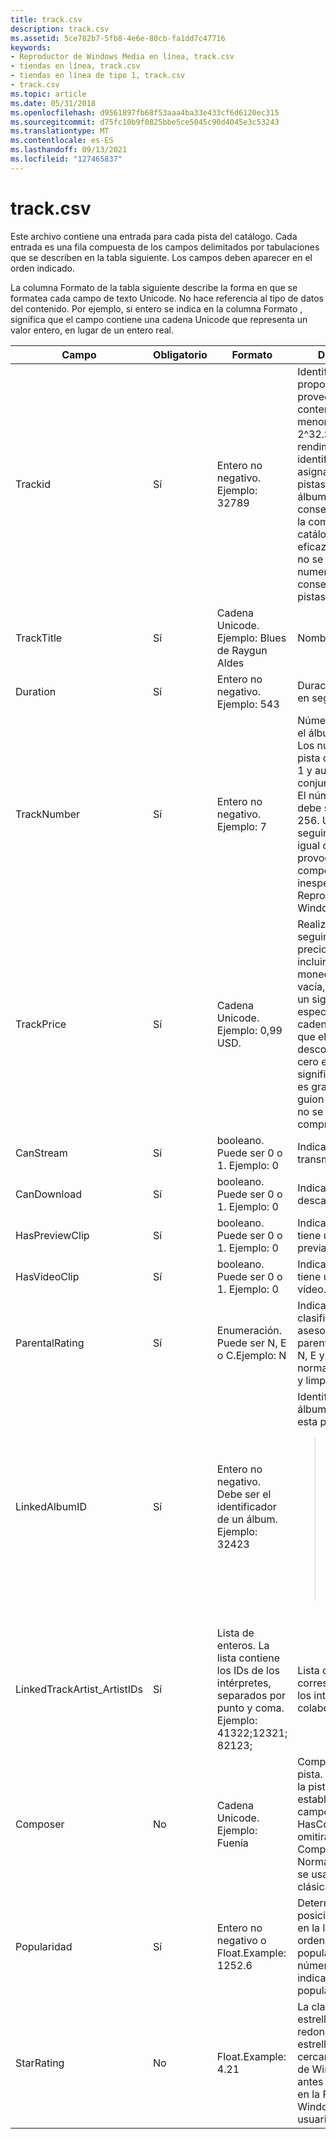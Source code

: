 ```yaml
---
title: track.csv
description: track.csv
ms.assetid: 5ce782b7-5fb8-4e6e-80cb-fa1dd7c47716
keywords:
- Reproductor de Windows Media en línea, track.csv
- tiendas en línea, track.csv
- tiendas en línea de tipo 1, track.csv
- track.csv
ms.topic: article
ms.date: 05/31/2018
ms.openlocfilehash: d9561897fb68f53aaa4ba33e433cf6d6120ec315
ms.sourcegitcommit: d75fc10b9f0825bbe5ce5045c90d4045e3c53243
ms.translationtype: MT
ms.contentlocale: es-ES
ms.lasthandoff: 09/13/2021
ms.locfileid: "127465837"
---
```

# <a name="trackcsv"></a>track.csv

Este archivo contiene una entrada para cada pista del catálogo. Cada entrada es una fila compuesta de los campos delimitados por tabulaciones que se describen en la tabla siguiente. Los campos deben aparecer en el orden indicado.

La columna Formato de la tabla siguiente describe la forma en que se formatea cada campo de texto Unicode. No hace referencia al tipo de datos del contenido. Por ejemplo, si entero se indica en la columna Formato , significa que el campo contiene una cadena Unicode que representa un valor entero, en lugar de un entero real.




| Campo | Obligatorio | Formato | Descripción | 
|-------|----------|--------|-------------|
| Trackid | Sí | Entero no negativo. Ejemplo: 32789<br /> | Identificador único proporcionado por el proveedor de contenido. Debe ser menor que 2^32.Sugerencia de rendimiento: si los identificaciónes asignados a las pistas del mismo álbum se numeran consecutivamente, la compresión del catálogo será más eficaz. Sin embargo, no se requiere la numeración consecutiva de pistas de álbum.<br /> | 
| TrackTitle | Sí | Cadena Unicode. Ejemplo: Blues de Raygun Aldes | Nombre de la pista. | 
| Duration | Sí | Entero no negativo. Ejemplo: 543<br /> | Duración de la pista en segundos. | 
| TrackNumber | Sí | Entero no negativo. Ejemplo: 7<br /> | Número de pista en el álbum de la pista. Los números de pista comienzan en 1 y aumentan entre conjuntos de discos. El número de pista debe ser menor que 256. Un número de seguimiento mayor o igual que 256 provocará un comportamiento inesperado en Reproductor de Windows Media. | 
| TrackPrice | Sí | Cadena Unicode. Ejemplo: 0,99 USD. | Realizar un seguimiento del precio. Se debe incluir el símbolo de moneda. La cadena vacía, 0, y - tienen un significado especial. Una cadena vacía indica que el precio es desconocido. Un cero en este campo significa que la pista es gratuita y un guion (-) indica que no se puede comprar la pista. | 
| CanStream | Sí | booleano. Puede ser 0 o 1. Ejemplo: 0<br /> | Indica si se puede transmitir la pista. | 
| CanDownload | Sí | booleano. Puede ser 0 o 1. Ejemplo: 0<br /> | Indica si se puede descargar la pista. | 
| HasPreviewClip | Sí | booleano. Puede ser 0 o 1. Ejemplo: 0<br /> | Indica si la pista tiene un clip de vista previa. | 
| HasVideoClip | Sí | booleano. Puede ser 0 o 1. Ejemplo: 0<br /> | Indica si la pista tiene un clip de vídeo. | 
| ParentalRating | Sí | Enumeración. Puede ser N, E o C.Ejemplo: N<br /> | Indica la clasificación de asesoramiento parental. Los valores N, E y C son normales, explícitos y limpios. | 
| LinkedAlbumID | Sí | Entero no negativo. Debe ser el identificador de un álbum. Ejemplo: 32423 | Identificador del álbum que contiene esta pista.<blockquote>[!Note]<br />Cada pista debe pertenecer a un álbum. Es decir, para cada pista, el campo LinkedAlbumID debe ser igual a uno de los id. del album.csv disco.</blockquote><br /> | 
| LinkedTrackArtist_ArtistIDs | Sí | Lista de enteros. La lista contiene los IDs de los intérpretes, separados por punto y coma. Ejemplo: 41322;12321; 82123; | Lista de los IDs correspondientes a los intérpretes colaboradores. | 
| Composer | No | Cadena Unicode. Ejemplo: Fuenía | Compositor de la pista. Si el género de la pista no tiene establecido el campo HasComposer, se omitirá el valor Composer campo. Normalmente solo se usa para pistas clásicas o de jazz. | 
| Popularidad | Sí | Entero no negativo o Float.Example: 1252.6<br /> | Determina la posición de la pista en la lista cuando se ordena por popularidad. Un número menor indica una mayor popularidad. | 
| StarRating | No | Float.Example: 4.21<br /> | La clasificación de estrella se redondeará a la estrella 1/4 más cercana Reproductor de Windows Media antes de mostrarse en la Reproductor de Windows Media usuario. | 




 

 

 






